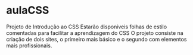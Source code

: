 # aulaCSS
Projeto de Introdução ao CSS
Estarão disponiveis folhas de estilo comentadas para facilitar a aprendizagem do CSS
O projeto consiste na criação de dois sites, o primeiro mais básico e o segundo com elementos mais profissionais.
